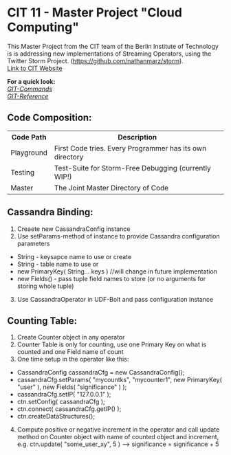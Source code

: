 CIT 11 - Master Project "Cloud Computing"
=========================================

This Master Project from the CIT team of the Berlin Institute of Technology is is addressing new implementations of Streaming Operators, using the Twitter Storm Project. (https://github.com/nathanmarz/storm).  
[Link to CIT Website](http://www.cit.tu-berlin.de/menue/lehre/curriculum/ws_20132014/verteilte_systeme_pj_msc/)

**For a quick look:**  
*[GIT-Commands](https://confluence.atlassian.com/display/STASH/Basic+Git+commands)*  
*[GIT-Reference](http://gitref.org/)*  


Code Composition:
-----------------------

<table>
  <tr>
    <th>Code Path</th><th>Description</th>
  </tr>
  <tr>
    <td>Playground</td><td>First Code tries. Every Programmer has its own directory</td>
  </tr>
  <tr>
    <td>Testing</td><td>Test-Suite for Storm-Free Debugging (currently WIP!)</td>
  </tr>
  <tr>
    <td>Master</td><td>The Joint Master Directory of Code</td>
  </tr>
</table>

Cassandra Binding:
----------------------
1. Creaete new CassandraConfig instance
2. Use setParams-method of instance to provide Cassandra configuration parameters
  * String - keysapce name to use or create
  * String - table name to use or
  * new PrimaryKey( String... keys )  //will change in future implementation
  * new Fields() - pass tuple field names to store (or no arguments for storing whole tuple)
3. Use CassandraOperator in UDF-Bolt and pass configuration instance

Counting Table:
--------------------
1. Create Counter object in any operator
2. Counter Table is only for counting, use one Primary Key on what is counted and one Field name of count
3. One time setup in the operator like this:
  * CassandraConfig cassandraCfg = new CassandraConfig();
  * cassandraCfg.setParams( "mycountks", "mycounter1", new PrimaryKey( "user" ), new Fields( "significance" ) );
  * cassandraCfg.setIP( "127.0.0.1" );
  * ctn.setConfig( cassandraCfg );
  * ctn.connect( cassandraCfg.getIP() );
  * ctn.createDataStructures();
4. Compute positive or negative increment in the operator and call update method on Counter object with name of counted object and increment, e.g. ctn.update( "some_user_xy", 5 ) --> significance = significance + 5
